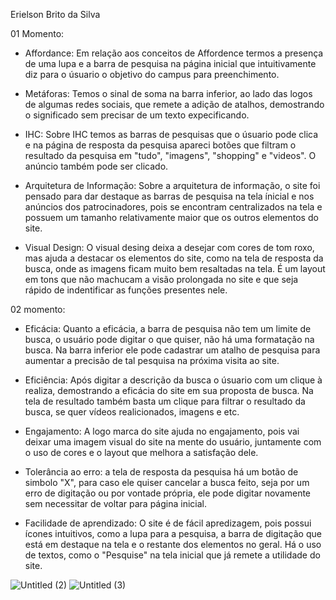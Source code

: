 Erielson Brito da Silva

01 Momento:

- Affordance:
	Em relação aos conceitos de Affordence termos a presença de uma lupa e a barra de pesquisa na página inicial que intuitivamente diz para o úsuario o objetivo do campus para preenchimento.

- Metáforas:
	Temos o sinal de soma na barra inferior, ao lado das logos de algumas redes sociais, que remete a adição de atalhos, demostrando o significado sem precisar de um texto expecificando.

- IHC:
 Sobre IHC temos as barras de pesquisas que o úsuario pode clica e na página de resposta da pesquisa apareci botões que filtram o resultado da pesquisa em "tudo", "imagens", "shopping" e "videos". O anúncio também pode ser clicado.

- Arquitetura de Informação: Sobre a arquitetura de informação, o site foi pensado para dar destaque as barras de pesquisa na tela ínicial e nos anúncios dos patrocinadores, pois se encontram centralizados na tela e possuem um tamanho relativamente maior que os outros elementos do site.

- Visual Design:
 O visual desing deixa a desejar com cores de tom roxo, mas ajuda a destacar os elementos do site, como na tela de resposta da busca, onde as imagens ficam muito bem resaltadas na tela. É um layout em tons que não machucam a visão prolongada no site e que seja rápido de indentificar as funções presentes nele.


02 momento:

- Eficácia:
 Quanto a eficácia, a barra de pesquisa não tem um limite de busca, o usuário pode digitar o que quiser, não há uma formatação na busca. Na barra inferior ele pode cadastrar um atalho de pesquisa para aumentar a precisão de tal pesquisa na próxima visita ao site.

- Eficiência:
 Após digitar a descrição da busca o úsuario com um clique à realiza, demostrando a eficácia do site em sua proposta de busca. Na tela de resultado também basta um clique para filtrar o resultado da busca, se quer vídeos realicionados, imagens e etc.

- Engajamento:
	A logo marca do site ajuda no engajamento, pois vai deixar uma imagem visual do site na mente do usuário, juntamente com o uso de cores e o layout que melhora a satisfação dele.

- Tolerância ao erro:
	a tela de resposta da pesquisa há um botão de simbolo "X", para caso ele quiser cancelar a busca feito, seja por um erro de digitação ou por vontade própria, ele pode digitar novamente sem necessitar de voltar para página inicial.

- Facilidade de aprendizado:
	O site é de fácil apredizagem, pois possui ícones intuitivos, como a lupa para a pesquisa, a barra de digitação que está em destaque na tela e o restante dos elementos no geral. Há o uso de textos, como o "Pesquise" na tela inicial que já remete a utilidade do site.



![Untitled (2)](https://user-images.githubusercontent.com/101738861/235212835-bd04412c-0299-4da4-ba34-4b726901b765.png)
![Untitled (3)](https://user-images.githubusercontent.com/101738861/235212841-d340b4f3-94c8-4c6d-a2e7-31c9d6ad089b.png)

